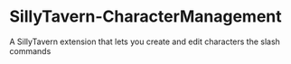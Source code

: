 # SillyTavern-CharacterManagement
A SillyTavern extension that lets you create and edit characters the slash commands
